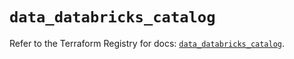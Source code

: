 # `data_databricks_catalog`

Refer to the Terraform Registry for docs: [`data_databricks_catalog`](https://registry.terraform.io/providers/databricks/databricks/1.66.0/docs/data-sources/catalog).
